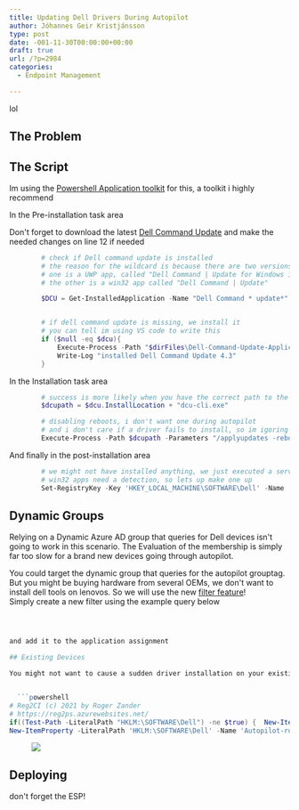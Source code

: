 ```yaml
---
title: Updating Dell Drivers During Autopilot
author: Jóhannes Geir Kristjánsson
type: post
date: -001-11-30T00:00:00+00:00
draft: true
url: /?p=2984
categories:
  - Endpoint Management

---
```

lol

## The Problem



## The Script

Im using the [Powershell Application toolkit](https://psappdeploytoolkit.com/) for this, a toolkit i highly recommend

In the Pre-installation task area

Don't forget to download the latest [Dell Command Update](https://www.dell.com/support/kbdoc/en-us/000177325/dell-command-update) and make the needed changes on line 12 if needed


```powershell
		# check if Dell command update is installed
		# the reason for the wildcard is because there are two versions of DCU available
		# one is a UWP app, called "Dell Command | Update for Windows 10" 
		# the other is a win32 app called "Dell Command | Update"

		$DCU = Get-InstalledApplication -Name "Dell Command * update*" -WildCard


		# if dell command update is missing, we install it
        # you can tell im using VS code to write this
		if ($null -eq $dcu){
			Execute-Process -Path "$dirFiles\Dell-Command-Update-Application_8D5MC_WIN_4.3.0_A00.EXE" -Parameters "/s"
			Write-Log "installed Dell Command Update 4.3"
		}
```


In the Installation task area


```powershell
        # success is more likely when you have the correct path to the dcu-cli.exe
        $dcupath = $dcu.InstallLocation + "dcu-cli.exe"

        # disabling reboots, i don't want one during autopilot
        # and i don't care if a driver fails to install, so im igoring exit code 1
		Execute-Process -Path $dcupath -Parameters "/applyupdates -reboot=disable -IgnoreExitCodes 1"
```


And finally in the post-installation area  



```powershell
        # we might not have installed anything, we just executed a service
        # win32 apps need a detection, so lets up make one up
		Set-RegistryKey -Key 'HKEY_LOCAL_MACHINE\SOFTWARE\Dell' -Name 'Autopilot-run' -Type 'Dword' -Value '1'
```


## Dynamic Groups

Relying on a Dynamic Azure AD group that queries for Dell devices isn't going to work in this scenario. The Evaluation of the membership is simply far too slow for a brand new devices going through autopilot.

You could target the dynamic group that queries for the autopilot grouptag. But you might be buying hardware from several OEMs, we don't want to install dell tools on lenovos. So we will use the new [filter feature](https://docs.microsoft.com/en-us/mem/intune/fundamentals/filters)!  
Simply create a new filter using the example query below


```powershell



and add it to the application assignment

## Existing Devices

You might not want to cause a sudden driver installation on your existing devices, a quick script takes care of that. Just make sure to deploy this to your devices well ahead of putting the autopilot solution into production.


  ```powershell 
# Reg2CI (c) 2021 by Roger Zander
# https://reg2ps.azurewebsites.net/
if((Test-Path -LiteralPath "HKLM:\SOFTWARE\Dell") -ne $true) {  New-Item "HKLM:\SOFTWARE\Dell" -force -ea SilentlyContinue };
New-ItemProperty -LiteralPath 'HKLM:\SOFTWARE\Dell' -Name 'Autopilot-run' -Value 1 -PropertyType DWord -Force -ea SilentlyContinue;

```


<figure class="wp-block-image size-large">

![](vmconnect_YSACp0qsPD.png) </figure> 

## Deploying

don't forget the ESP!
